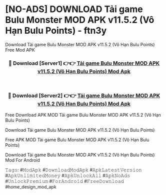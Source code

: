 # [NO-ADS] DOWNLOAD Tải game Bulu Monster MOD APK v11.5.2 (Vô Hạn Bulu Points) - ftn3y
Download Tải game Bulu Monster MOD APK v11.5.2 (Vô Hạn Bulu Points) Free Mod APK

<div align="center">
<h3>🔴 Download [Server1] 👉👉 <a href="https://apk-comot.site?title=Tải_game_Bulu_Monster_MOD_APK_v11.5.2_(Vô_Hạn_Bulu_Points)">Tải game Bulu Monster MOD APK v11.5.2 (Vô Hạn Bulu Points) Mod Apk</a></h3><br>

<h3>🔴 Download [Server2] 👉👉 <a href="https://apk-comot.site?title=Tải_game_Bulu_Monster_MOD_APK_v11.5.2_(Vô_Hạn_Bulu_Points)">Tải game Bulu Monster MOD APK v11.5.2 (Vô Hạn Bulu Points) Mod Apk</a></h3>
</div>


Free Download APK MOD Tải game Bulu Monster MOD APK v11.5.2 (Vô Hạn Bulu Points)

Download Tải game Bulu Monster MOD APK v11.5.2 (Vô Hạn Bulu Points) 

Free APK MOD Tải game Bulu Monster MOD APK v11.5.2 (Vô Hạn Bulu Points) 

Download Tải game Bulu Monster MOD APK v11.5.2 (Vô Hạn Bulu Points) Mod For Android

𝚃𝚊𝚐𝚜: #𝙼𝚘𝚍𝙰𝚙𝚔 #𝙳𝚘𝚠𝚗𝚕𝚘𝚊𝚍𝙼𝚘𝚍𝙰𝚙𝚔 #𝙰𝚙𝚔𝙻𝚊𝚝𝚎𝚜𝚝𝚅𝚎𝚛𝚜𝚒𝚘𝚗 #𝙰𝚙𝚔𝚄𝚗𝚕𝚒𝚖𝚒𝚝𝚎𝚍𝙼𝚘𝚗𝚎𝚢 #𝙰𝚙𝚔𝚄𝚗𝚕𝚘𝚌𝚔𝙰𝚕𝚕 #𝙰𝚙𝚔𝙽𝚘𝙰𝚍𝚜 #𝚄𝚗𝚕𝚘𝚌𝚔𝙿𝚛𝚎𝚖𝚒𝚞𝚖 #𝙵𝚘𝚛𝙰𝚗𝚍𝚛𝚘𝚒𝚍 #𝙵𝚛𝚎𝚎𝙳𝚘𝚠𝚗𝚕𝚘𝚊𝚍 #home_design_mod_apk